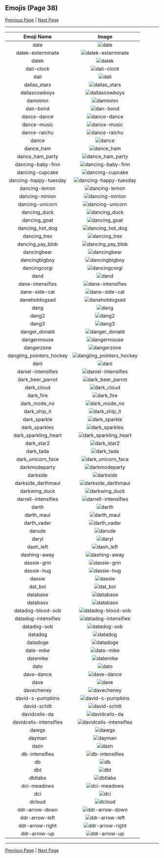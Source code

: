 
## Emojis (Page 38)

[Previous Page](/docs/hc/page-c-0037.md)
  | [Next Page](/docs/hc/page-d-0039.md)

<hr />

|Emoji Name|Image|
| :-: | :-: |
|dale| ![dale](/emojis/hc/dale.png)|
|dalek-exterminate| ![dalek-exterminate](/emojis/hc/dalek-exterminate.gif)|
|dalek| ![dalek](/emojis/hc/dalek.png)|
|dali-clock| ![dali-clock](/emojis/hc/dali-clock.png)|
|dali| ![dali](/emojis/hc/dali.png)|
|dallas_stars| ![dallas_stars](/emojis/hc/dallas_stars.png)|
|dallascowboys| ![dallascowboys](/emojis/hc/dallascowboys.jpg)|
|dammmn| ![dammmn](/emojis/hc/dammmn.gif)|
|dan-bond| ![dan-bond](/emojis/hc/dan-bond.gif)|
|dance-dance| ![dance-dance](/emojis/hc/dance-dance.gif)|
|dance-music| ![dance-music](/emojis/hc/dance-music.gif)|
|dance-raichu| ![dance-raichu](/emojis/hc/dance-raichu.gif)|
|dance| ![dance](/emojis/hc/dance.gif)|
|dance_ham| ![dance_ham](/emojis/hc/dance_ham.gif)|
|dance_ham_party| ![dance_ham_party](/emojis/hc/dance_ham_party.gif)|
|dancing-baby-finn| ![dancing-baby-finn](/emojis/hc/dancing-baby-finn.gif)|
|dancing-cupcake| ![dancing-cupcake](/emojis/hc/dancing-cupcake.gif)|
|dancing-happy-tuesday| ![dancing-happy-tuesday](/emojis/hc/dancing-happy-tuesday.png)|
|dancing-lemon| ![dancing-lemon](/emojis/hc/dancing-lemon.gif)|
|dancing-minion| ![dancing-minion](/emojis/hc/dancing-minion.gif)|
|dancing-unicorn| ![dancing-unicorn](/emojis/hc/dancing-unicorn.gif)|
|dancing_duck| ![dancing_duck](/emojis/hc/dancing_duck.gif)|
|dancing_goat| ![dancing_goat](/emojis/hc/dancing_goat.gif)|
|dancing_hot_dog| ![dancing_hot_dog](/emojis/hc/dancing_hot_dog.gif)|
|dancing_trex| ![dancing_trex](/emojis/hc/dancing_trex.gif)|
|dancing_yay_blob| ![dancing_yay_blob](/emojis/hc/dancing_yay_blob.gif)|
|dancingbear| ![dancingbear](/emojis/hc/dancingbear.gif)|
|dancingbigboy| ![dancingbigboy](/emojis/hc/dancingbigboy.gif)|
|dancingcorgi| ![dancingcorgi](/emojis/hc/dancingcorgi.gif)|
|dand| ![dand](/emojis/hc/dand.png)|
|dane-intensifies| ![dane-intensifies](/emojis/hc/dane-intensifies.gif)|
|dane-side-cat| ![dane-side-cat](/emojis/hc/dane-side-cat.png)|
|danehotdogsad| ![danehotdogsad](/emojis/hc/danehotdogsad.png)|
|dang| ![dang](/emojis/hc/dang.png)|
|dang2| ![dang2](/emojis/hc/dang2.png)|
|dang3| ![dang3](/emojis/hc/dang3.png)|
|danger_donald| ![danger_donald](/emojis/hc/danger_donald.png)|
|dangermouse| ![dangermouse](/emojis/hc/dangermouse.png)|
|dangerzone| ![dangerzone](/emojis/hc/dangerzone.jpg)|
|dangling_pointers_hockey| ![dangling_pointers_hockey](/emojis/hc/dangling_pointers_hockey.jpg)|
|dani| ![dani](/emojis/hc/dani.png)|
|daniel-intensifies| ![daniel-intensifies](/emojis/hc/daniel-intensifies.gif)|
|dark_beer_parrot| ![dark_beer_parrot](/emojis/hc/dark_beer_parrot.gif)|
|dark_cloud| ![dark_cloud](/emojis/hc/dark_cloud.png)|
|dark_fire| ![dark_fire](/emojis/hc/dark_fire.png)|
|dark_mode_no| ![dark_mode_no](/emojis/hc/dark_mode_no.png)|
|dark_ship_it| ![dark_ship_it](/emojis/hc/dark_ship_it.png)|
|dark_sparkle| ![dark_sparkle](/emojis/hc/dark_sparkle.png)|
|dark_sparkles| ![dark_sparkles](/emojis/hc/dark_sparkles.png)|
|dark_sparkling_heart| ![dark_sparkling_heart](/emojis/hc/dark_sparkling_heart.png)|
|dark_star2| ![dark_star2](/emojis/hc/dark_star2.png)|
|dark_tada| ![dark_tada](/emojis/hc/dark_tada.png)|
|dark_unicorn_face| ![dark_unicorn_face](/emojis/hc/dark_unicorn_face.png)|
|darkmodeparty| ![darkmodeparty](/emojis/hc/darkmodeparty.gif)|
|darkside| ![darkside](/emojis/hc/darkside.png)|
|darkside_darthmaul| ![darkside_darthmaul](/emojis/hc/darkside_darthmaul.gif)|
|darkwing_duck| ![darkwing_duck](/emojis/hc/darkwing_duck.png)|
|darrell-intensifies| ![darrell-intensifies](/emojis/hc/darrell-intensifies.gif)|
|darth| ![darth](/emojis/hc/darth.png)|
|darth_maul| ![darth_maul](/emojis/hc/darth_maul.gif)|
|darth_vader| ![darth_vader](/emojis/hc/darth_vader.png)|
|darude| ![darude](/emojis/hc/darude.jpg)|
|daryl| ![daryl](/emojis/hc/daryl.gif)|
|dash_left| ![dash_left](/emojis/hc/dash_left.png)|
|dashing-away| ![dashing-away](/emojis/hc/dashing-away.gif)|
|dassie-grin| ![dassie-grin](/emojis/hc/dassie-grin.png)|
|dassie-hug| ![dassie-hug](/emojis/hc/dassie-hug.png)|
|dassie| ![dassie](/emojis/hc/dassie.jpg)|
|dat_boi| ![dat_boi](/emojis/hc/dat_boi.gif)|
|database| ![database](/emojis/hc/database.png)|
|databass| ![databass](/emojis/hc/databass.png)|
|datadog-blood-sob| ![datadog-blood-sob](/emojis/hc/datadog-blood-sob.png)|
|datadog-intensifies| ![datadog-intensifies](/emojis/hc/datadog-intensifies.gif)|
|datadog-sob| ![datadog-sob](/emojis/hc/datadog-sob.png)|
|datadog| ![datadog](/emojis/hc/datadog.png)|
|datadoge| ![datadoge](/emojis/hc/datadoge.gif)|
|date-mike| ![date-mike](/emojis/hc/date-mike.jpg)|
|datemike| ![datemike](/emojis/hc/datemike.jpg)|
|dato| ![dato](/emojis/hc/dato.png)|
|dave-dance| ![dave-dance](/emojis/hc/dave-dance.gif)|
|dave| ![dave](/emojis/hc/dave.png)|
|davecheney| ![davecheney](/emojis/hc/davecheney.jpg)|
|david-s-pumpkins| ![david-s-pumpkins](/emojis/hc/david-s-pumpkins.gif)|
|david-schitt| ![david-schitt](/emojis/hc/david-schitt.png)|
|davidcelis-da| ![davidcelis-da](/emojis/hc/davidcelis-da.gif)|
|davidcelis-intensifies| ![davidcelis-intensifies](/emojis/hc/davidcelis-intensifies.gif)|
|dawgs| ![dawgs](/emojis/hc/dawgs.png)|
|dayman| ![dayman](/emojis/hc/dayman.png)|
|dazn| ![dazn](/emojis/hc/dazn.png)|
|db-intensifies| ![db-intensifies](/emojis/hc/db-intensifies.gif)|
|db| ![db](/emojis/hc/db.png)|
|dbt| ![dbt](/emojis/hc/dbt.png)|
|dbtlabs| ![dbtlabs](/emojis/hc/dbtlabs.png)|
|dci-meadows| ![dci-meadows](/emojis/hc/dci-meadows.jpg)|
|dci| ![dci](/emojis/hc/dci.jpg)|
|dcloud| ![dcloud](/emojis/hc/dcloud.png)|
|ddr-arrow-down| ![ddr-arrow-down](/emojis/hc/ddr-arrow-down.gif)|
|ddr-arrow-left| ![ddr-arrow-left](/emojis/hc/ddr-arrow-left.gif)|
|ddr-arrow-right| ![ddr-arrow-right](/emojis/hc/ddr-arrow-right.gif)|
|ddr-arrow-up| ![ddr-arrow-up](/emojis/hc/ddr-arrow-up.gif)|

<hr/>

[Previous Page](/docs/hc/page-c-0037.md)
  | [Next Page](/docs/hc/page-d-0039.md)